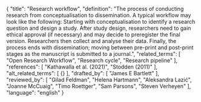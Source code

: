 {
  "title": "Research workflow",
  "definition": "The process of conducting research from conceptualisation to dissemination. A typical workflow may look like the following: Starting with conceptualisation to identify a research question and design a study. After study design, researchers need to gain ethical approval (if necessary) and may decide to preregister the final version. Researchers then collect and analyse their data. Finally, the process ends with dissemination; moving between pre-print and post-print stages as the manuscript is submitted to a journal.",
  "related_terms": [
    "Open Research Workflow",
    "Research cycle",
    "Research pipeline"
  ],
  "references": [
    "Kathawalla et al. (2021)",
    "Stodden (2011)"
  ],
  "alt_related_terms": [
    {}
  ],
  "drafted_by": [
    "James E Bartlett"
  ],
  "reviewed_by": [
    "Gilad Feldman",
    "Helena Hartmann",
    "Aleksandra Lazić",
    "Joanne McCuaig",
    "Timo Roettger",
    "Sam Parsons",
    "Steven Verheyen"
  ],
  "language": "english"
}
